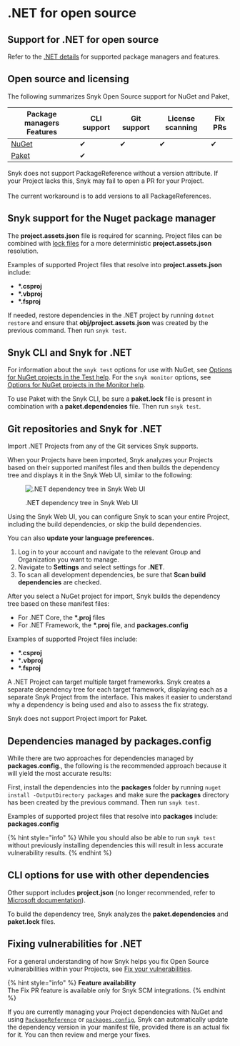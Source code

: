 # .NET for open source

## **Support for** .NET **for open source**

Refer to the [.NET details](broken-reference) for supported package managers and features.

## Open source and licensing

The following summarizes Snyk Open Source support for NuGet and Paket,

| Package managers Features                              | CLI support | Git support | License scanning | Fix PRs |
| ------------------------------------------------------ | ----------- | ----------- | ---------------- | ------- |
| [NuGet](https://www.nuget.org)                         | ✔︎          | ✔︎          | ✔︎               | ✔︎      |
| [Paket](https://fsprojects.github.io/Paket/index.html) | ✔︎          |             |                  |         |

Snyk does not support PackageReference without a version attribute. If your Project lacks this, Snyk may fail to open a PR for your Project.\
\
The current workaround is to add versions to all PackageReferences.

## Snyk support for the Nuget package manager

The **project.assets.json** file is required for scanning. Project files can be combined with [lock files](https://docs.microsoft.com/en-us/nuget/consume-packages/package-references-in-project-files#locking-dependencies) for a more deterministic **project.assets.json** resolution.

Examples of supported Project files that resolve into **project.assets.json** include:

* **\*.csproj**
* **\*.vbproj**
* **\*.fsproj**

If needed, restore dependencies in the .NET project by running `dotnet restore` and ensure that **obj/project.assets.json** was created by the previous command. Then run `snyk test`.

## Snyk CLI and Snyk for .NET

For information about the `snyk test` options for use with NuGet, see [Options for NuGet projects in the Test help](../../snyk-cli/commands/test.md#options-for-nuget-projects). For the `snyk monitor` options, see [Options for NuGet projects in the Monitor help](../../snyk-cli/commands/monitor.md#options-for-nuget-projects).

To use Paket with the Snyk CLI, be sure a **paket.lock** file is present in combination with a **paket.dependencies** file. Then run `snyk test`.

## Git repositories and Snyk for .NET

Import .NET Projects from any of the Git services Snyk supports.

When your Projects have been imported, Snyk analyzes your Projects based on their supported manifest files and then builds the dependency tree and displays it in the Snyk Web UI, similar to the following:

<figure><img src="../../.gitbook/assets/dotNet Project.png" alt=".NET dependency tree in Snyk Web UI"><figcaption><p>.NET dependency tree in Snyk Web UI</p></figcaption></figure>

Using the Snyk Web UI, you can configure Snyk to scan your entire Project, including the build dependencies, or skip the build dependencies.

You can also **update your language preferences.**

1. Log in to your account and navigate to the relevant Group and Organization you want to manage.
2. Navigate to **Settings** and select settings for **.NET**.
3. To scan all development dependencies, be sure that **Scan build dependencies** are checked.

After you select a NuGet project for import, Snyk builds the dependency tree based on these manifest files:

* For .NET Core, the **\*.proj** files
* For .NET Framework, the **\*.proj** file, and **packages.config**

Examples of supported Project files include:

* **\*.csproj**
* \***.vbproj**
* **\*.fsproj**

A .NET Project can target multiple target frameworks. Snyk creates a separate dependency tree for each target framework, displaying each as a separate Snyk Project from the interface. This makes it easier to understand why a dependency is being used and also to assess the fix strategy.

Snyk does not support Project import for Paket.

## Dependencies managed by packages.config

While there are two approaches for dependencies managed by **packages.config**., the following is the recommended approach because it will yield the most accurate results:

First, install the dependencies into the **packages** folder by running `nuget install -OutputDirectory packages` and make sure the **packages** directory has been created by the previous command. Then run `snyk test`.

Examples of supported project files that resolve into **packages** include: **packages.config**

{% hint style="info" %}
While you should also be able to run `snyk test` without previously installing dependencies this will result in less accurate vulnerability results.
{% endhint %}

## **CLI options for use with** other dependencies

Other support includes **project.json** (no longer recommended, refer to [Microsoft documentation](https://docs.microsoft.com/en-us/nuget/archive/project-json)).

To build the dependency tree, Snyk analyzes the **paket.dependencies** and **paket.lock** files.

## Fixing vulnerabilities for .NET

For a general understanding of how Snyk helps you fix Open Source vulnerabilities within your Projects, see [Fix your vulnerabilities](../../scan-with-snyk/snyk-open-source/manage-vulnerabilities/fix-your-vulnerabilities.md).

{% hint style="info" %}
**Feature availability**\
The Fix PR feature is available only for Snyk SCM integrations.
{% endhint %}

If you are currently managing your Project dependencies with NuGet and using [`PackageReference`](https://docs.microsoft.com/en-us/nuget/consume-packages/package-references-in-project-files) or [`packages.config`](https://docs.microsoft.com/en-us/nuget/reference/packages-config), Snyk can automatically update the dependency version in your manifest file, provided there is an actual fix for it. You can then review and merge your fixes.


